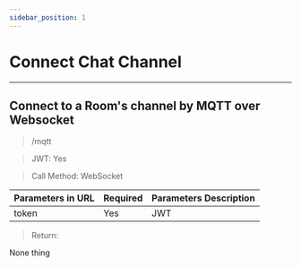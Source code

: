 ```yaml
---
sidebar_position: 1
---
```


# Connect Chat Channel
___
## Connect to a Room's channel by MQTT over Websocket
> /mqtt

> JWT: Yes

> Call Method: WebSocket

| Parameters in URL | Required |  Parameters Description|
| ------------- | ------------- |--------|
| token  | Yes  |  JWT  |

> Return:

None thing